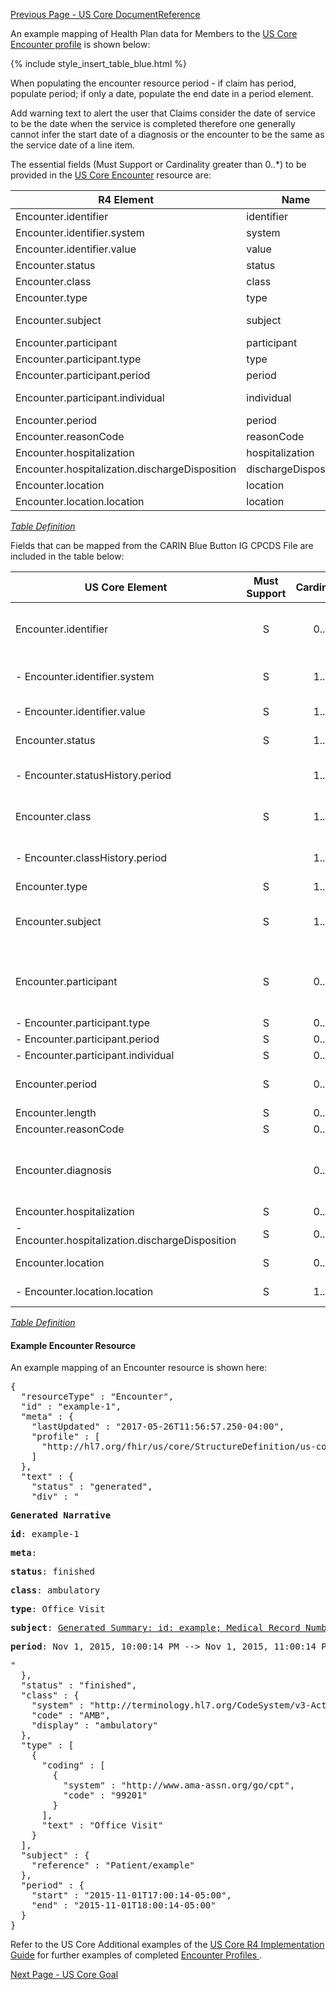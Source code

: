 [Previous Page - US Core DocumentReference](USCoreDocumentReference.html)

An example mapping of Health Plan data for Members to the [US Core Encounter profile](http://hl7.org/fhir/us/core/StructureDefinition-us-core-encounter.html) is shown below:

{% include style_insert_table_blue.html %}

When populating the encounter resource period - if claim has period, populate period; if only a date, populate the end date in a period element.

Add warning text to alert the user that Claims consider the date of service to be the date when the service is completed therefore one generally cannot infer the start date of a diagnosis or the encounter to be the same as the service date of a line item.


The essential fields (Must Support or Cardinality greater than 0..*) to be provided in the [US Core Encounter](http://hl7.org/fhir/us/core/StructureDefinition-us-core-encounter.html) resource are:

| R4 Element                                     | Name                  | Cardinality | Type                                    |
|------------------------------------------------|-----------------------|:-----------:|-----------------------------------------|
| Encounter.identifier                           |  identifier           |     0..*    | Identifier                              |
| Encounter.identifier.system                    |  system               |     1..1    | uri                                     |
| Encounter.identifier.value                     |  value                |     1..1    | string                                  |
| Encounter.status                               |  status               |     1..1    | code                                    |
| Encounter.class                                |  class                |     1..1    | Coding                                  |
| Encounter.type                                 |  type                 |     1..*    | CodeableConcept                         |
| Encounter.subject                              |  subject              |     1..1    | Reference(US Core Patient Profile)      |
| Encounter.participant                          |  participant          |     0..*    | BackboneElement                         |
| Encounter.participant.type                     |  type                 |     0..*    | CodeableConcept                         |
| Encounter.participant.period                   |  period               |     0..1    | Period                                  |
| Encounter.participant.individual               |  individual           |     0..1    | Reference(US Core Practitioner Profile) |
| Encounter.period                               |  period               |     0..1    | Period                                  |
| Encounter.reasonCode                           |  reasonCode           |     0..*    | CodeableConcept                         |
| Encounter.hospitalization                      |  hospitalization      |     0..1    | BackboneElement                         |
| Encounter.hospitalization.dischargeDisposition |  dischargeDisposition |     0..1    | CodeableConcept                         |
| Encounter.location                             |  location             |     0..*    | BackboneElement                         |
| Encounter.location.location                    |  location             |     1..1    | Reference(Location)                     |

<i>[Table Definition](index.html#mapping-adjudicated-claims-and-encounter-information-to-clinical-resources)</i>

Fields that can be mapped from the CARIN Blue Button IG CPCDS File are included in the table below:

| US Core Element                                   | Must Support | Cardinality | CARIN-BB Element                                                                                   | CPCDS Element Mapping or Implementer Note                                                                                                                                                                  |
|---------------------------------------------------|:------------:|:-----------:|----------------------------------------------------------------------------------------------------|------------------------------------------------------------------------------------------------------------------------------------------------------------------------------------------------------------|
| Encounter.identifier                              |       S      |     0..*    | ExplanationOfBenefit.identifier                                                                    | [{"35":"Payer claim unique identifier"}]. Note: Assign Payer System URI for Unique Claim Id in Encounter.identifier.system. SetClaim Id in Encounter.identifier.value                                      |
|  - Encounter.identifier.system                    |       S      |     1..1    |                                                                                                    | . Note: Assign Payer System URI for Unique Claim Id in Encounter.identifier.system. Set Claim Id in Encounter.identifier.value                                                                             |
|  - Encounter.identifier.value                     |       S      |     1..1    |                                                                                                    | . Note: Assign Claim Id in Encounter.identifier.value                                                                                                                                                      |
| Encounter.status                                  |       S      |     1..1    | ExplanationOfBenefit.status                                                                        | [{"140":"Claim processing status code<br>"}]                                                                                                                                                               |
|  - Encounter.statusHistory.period                 |              |     1..1    |                                                                                                    | [{"177, 178":"Statement From Date<br>Statement Through Date<br>"}]                                                                                                                                          |
| Encounter.class                                   |       S      |     1..1    |                                                                                                    | . Note: Use ExplanationOfBenefit.type [institutional\|oral\|pharmacy\|professional\|vision]  to map to ActCode [IMP\|AMB\|AMB\|AMB]                                                                        |
|  - Encounter.classHistory.period                  |              |     1..1    | ExplanationOfBenefit.item.serviced.servicedPeriod, ExplanationOfBenefit.item.serviced.servicedDate | [{"18, 19":"Member Admission Date<br>Member Discharge Date"}, {"90, 119":"Service from date, Service to date"}]                                                                                             |
| Encounter.type                                    |       S      |     1..*    | ExplanationOfBenefit.type                                                                          | [{"16":"Claim type"}]                                                                                                                                                                                      |
| Encounter.subject                                 |       S      |     1..1    | ExplanationOfBenefit.patient                                                                       | [{"Ref (1), Ref (109)":"Member id, Patient account number"}, {"Ref (191)":"Unique Member ID"}, {"Ref (110)":"Medical record number"}]                                                                       |
| Encounter.participant                             |       S      |     0..*    |                                                                                                    | [{"Ref (93, 96, 98, 99, 173)":"Provider attending, PCP, operating, refering and supervising NPIs"}, {"Ref (166, 169, 182, 171, 174)":"Provider attending, PCP, operating, refering and supervising names"}] |
|  - Encounter.participant.type                     |       S      |     0..*    |                                                                                                    | . Note: Provide information if available                                                                                                                                                                   |
|  - Encounter.participant.period                   |       S      |     0..1    |                                                                                                    | . Note: Provide information if available                                                                                                                                                                   |
|  - Encounter.participant.individual               |       S      |     0..1    |                                                                                                    | . Note: Provide information if available                                                                                                                                                                   |
| Encounter.period                                  |       S      |     0..1    | ExplanationOfBenefit.item.serviced.servicedPeriod, ExplanationOfBenefit.item.serviced.servicedDate | [{"18, 19":"Member Admission Date<br>Member Discharge Date"}, {"90, 119":"Service from date, Service to date"}]                                                                                             |
| Encounter.length                                  |       S      |     0..1    |                                                                                                    | . Note: Provide information if available                                                                                                                                                                   |
| Encounter.reasonCode                              |       S      |     0..*    |                                                                                                    | . Note: Provide information if available                                                                                                                                                                   |
| Encounter.diagnosis                               |              |     0..*    |                                                                                                    | [{"33, 32, 113":"Claim diagnosis related group (DRG), including the code system, the DRG version and the code value"}, {"21, 22, 23, 30, 31":"Diagnosis Code"}, {"28, 29":"Present on admission"}]          |
| Encounter.hospitalization                         |       S      |     0..1    |                                                                                                    | . Note: Provide information if available                                                                                                                                                                   |
|  - Encounter.hospitalization.dischargeDisposition |       S      |     0..1    |                                                                                                    | . Note: Provide information if available                                                                                                                                                                   |
| Encounter.location                                |       S      |     0..*    | ExplanationOfBenefit.locationReference                                                             | . Note: Reference to location where Encounter took place                                                                                                                                                   |
|  - Encounter.location.location                    |       S      |     1..1    |                                                                                                    | . Note: Reference to location where Encounter took place                                                                                                                                                   |


<i>[Table Definition](index.html#mapping-adjudicated-claims-and-encounter-information-to-clinical-resources)</i>


#### Example Encounter Resource

An example mapping of an Encounter resource is shown here:

<pre>
{
  "resourceType" : "Encounter",
  "id" : "example-1",
  "meta" : {
    "lastUpdated" : "2017-05-26T11:56:57.250-04:00",
    "profile" : [
      "http://hl7.org/fhir/us/core/StructureDefinition/us-core-encounter"
    ]
  },
  "text" : {
    "status" : "generated",
    "div" : "<div xmlns=\"http://www.w3.org/1999/xhtml\"><p><b>Generated Narrative</b></p><p><b>id</b>: example-1</p><p><b>meta</b>: </p><p><b>status</b>: finished</p><p><b>class</b>: <span title=\"{http://terminology.hl7.org/CodeSystem/v3-ActCode AMB}\">ambulatory</span></p><p><b>type</b>: <span title=\"Codes: {http://www.ama-assn.org/go/cpt 99201}\">Office Visit</span></p><p><b>subject</b>: <a href=\"Patient-example.html\">Generated Summary: id: example; Medical Record Number = 1032702 (USUAL); active; Amy V. Shaw , Amy V. Baxter ; ph: 555-555-5555(HOME), amy.shaw@example.com; gender: female; birthDate: 1987-02-20</a></p><p><b>period</b>: Nov 1, 2015, 10:00:14 PM --&gt; Nov 1, 2015, 11:00:14 PM</p></div>"
  },
  "status" : "finished",
  "class" : {
    "system" : "http://terminology.hl7.org/CodeSystem/v3-ActCode",
    "code" : "AMB",
    "display" : "ambulatory"
  },
  "type" : [
    {
      "coding" : [
        {
          "system" : "http://www.ama-assn.org/go/cpt",
          "code" : "99201"
        }
      ],
      "text" : "Office Visit"
    }
  ],
  "subject" : {
    "reference" : "Patient/example"
  },
  "period" : {
    "start" : "2015-11-01T17:00:14-05:00",
    "end" : "2015-11-01T18:00:14-05:00"
  }
}
</pre>


Refer to the US Core Additional examples of the [US Core R4 Implementation Guide](http://hl7.org/fhir/us/core/index.html) for further examples of completed [Encounter Profiles ](http://hl7.org/fhir/us/core/StructureDefinition-us-core-encounter.html).




[Next Page - US Core Goal](USCoreGoal.html)
